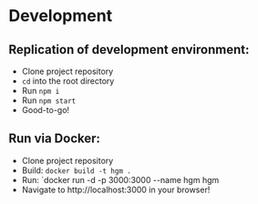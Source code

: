 # Development
## Replication of development environment:
- Clone project repository
- `cd` into the root directory
- Run `npm i`
- Run `npm start`
- Good-to-go!

## Run via Docker:
- Clone project repository
- Build: `docker build -t hgm .`
- Run: `docker run -d -p 3000:3000 --name hgm hgm
- Navigate to http://localhost:3000 in your browser!
